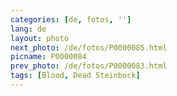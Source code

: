 ```yaml
---
categories: [de, fotos, '']
lang: de
layout: photo
next_photo: /de/fotos/P0000085.html
picname: P0000084
prev_photo: /de/fotos/P0000083.html
tags: [Blood, Dead Steinbock]
---
```

